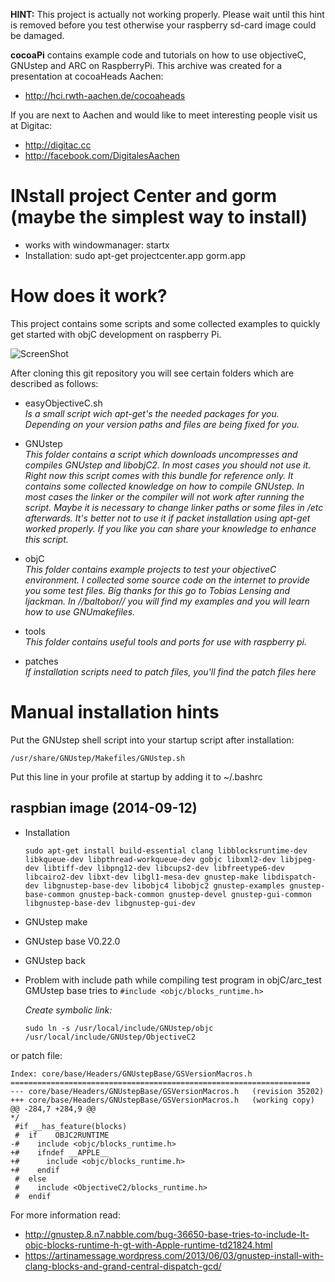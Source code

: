 **HINT:** This project is actually not working properly. Please wait until this hint is removed before you test otherwise your raspberry sd-card image could be damaged.

**cocoaPi** contains example code and tutorials on how to use objectiveC, GNUstep and ARC on RaspberryPi. This archive was created for a presentation at cocoaHeads Aachen:<br/>
- http://hci.rwth-aachen.de/cocoaheads

If you are next to Aachen and would like to meet interesting people visit us at Digitac:<br/>
- http://digitac.cc
- http://facebook.com/DigitalesAachen

# INstall project Center and gorm (maybe the simplest way to install)

- works with windowmanager: startx
- Installation: sudo apt-get projectcenter.app gorm.app

# How does it work?

This project contains some scripts and some collected examples to quickly get started with objC development on raspberry Pi.

![ScreenShot](http://blog.tlensing.org/wp-content/uploads/2013/02/gnustep_gui_objective_c_on_ubuntu.jpg)

After cloning this git repository you will see certain folders which are described as follows:

- easyObjectiveC.sh<br/>
  _Is a small script wich _apt-get_'s the needed packages for you. Depending on your version paths and files are being fixed for you._

- GNUstep<br/>
  _This folder contains a script which downloads uncompresses and compiles GNUstep and libobjC2. In most cases you should not use it. Right now this script comes with this bundle for reference only. It contains some collected knowledge on how to compile GNUstep. In most cases the linker or the compiler will not work after running the script. Maybe it is necessary to change linker paths or some files in /etc afterwards. It's better not to use it if packet installation using _apt-get_ worked properly. If you like you can share your knowledge to enhance this script._

- objC<br/>
  _This folder contains example projects to test your objectiveC environment. I collected some source code on the internet to provide you some test files. Big thanks for this go to Tobias Lensing and ljackman. In //baltobor// you will find my examples and you will learn how to use GNUmakefiles._

- tools<br/>
  _This folder contains useful tools and ports for use with raspberry pi._

- patches<br/>
  _If installation scripts need to patch files, you'll find the patch files here_

# Manual installation hints
  Put the GNUstep shell script into your startup script after installation:
  ```
  /usr/share/GNUstep/Makefiles/GNUstep.sh 
  ```
  Put this line in your profile at startup by adding it to ~/.bashrc 
  
## raspbian image (2014-09-12)
- Installation<br/>
  ```
  sudo apt-get install build-essential clang libblocksruntime-dev libkqueue-dev libpthread-workqueue-dev gobjc libxml2-dev libjpeg-dev libtiff-dev libpng12-dev libcups2-dev libfreetype6-dev libcairo2-dev libxt-dev libgl1-mesa-dev gnustep-make libdispatch-dev libgnustep-base-dev libobjc4 libobjc2 gnustep-examples gnustep-base-common gnustep-back-common gnustep-devel gnustep-gui-common libgnustep-base-dev libgnustep-gui-dev
  ```

- GNUstep make<br/>
- GNUstep base V0.22.0<br/>
- GNUstep back<br/>
- Problem with include path while compiling test program in objC/arc_test<br/>
 GMUstep base tries to ```#include <objc/blocks_runtime.h>```

  _Create symbolic link:_ 
  ```
  sudo ln -s /usr/local/include/GNUstep/objc /usr/local/include/GNUstep/ObjectiveC2
  ```

 or patch file:

  ```
  Index: core/base/Headers/GNUstepBase/GSVersionMacros.h 
  =================================================================== 
  --- core/base/Headers/GNUstepBase/GSVersionMacros.h	(revision 35202) 
  +++ core/base/Headers/GNUstepBase/GSVersionMacros.h	(working copy) 
  @@ -284,7 +284,9 @@ 
  */ 
   #if __has_feature(blocks) 
   #  if	OBJC2RUNTIME 
  -#    include <objc/blocks_runtime.h> 
  +#    ifndef __APPLE__ 
  +#      include <objc/blocks_runtime.h> 
  +#    endif 
   #  else 
   #    include <ObjectiveC2/blocks_runtime.h> 
   #  endif 
  ```
  For more information read: 
  - http://gnustep.8.n7.nabble.com/bug-36650-base-tries-to-include-lt-objc-blocks-runtime-h-gt-with-Apple-runtime-td21824.html
  - https://artinamessage.wordpress.com/2013/06/03/gnustep-install-with-clang-blocks-and-grand-central-dispatch-gcd/


